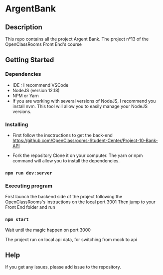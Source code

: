 # ArgentBank

## Description

This repo contains all the project Argent Bank.
The project n°13 of the OpenClassRooms Front End's course


## Getting Started

### Dependencies

* IDE : I recommend VSCode
* NodeJS (version 12.18)
* NPM or Yarn 
* If you are working with several versions of NodeJS, I recommend you install nvm. This tool will allow you to easily manage your NodeJS versions.

### Installing

*  First follow the insctructions to get the back-end https://github.com/OpenClassrooms-Student-Center/Project-10-Bank-API

* Fork the repository
Clone it on your computer.
The yarn or npm command will allow you to install the dependencies.

### `npm run dev:server`

### Executing program

First launch the backend side of the project following the OpenClassRooms's instructions on the local port 3001
Then jump to your Front End folder and run

### `npm start`

Wait until the magic happen on port 3000

The project run on local api data, for switching from mock to api

## Help

If you get any issues, please add issue to the repository.
